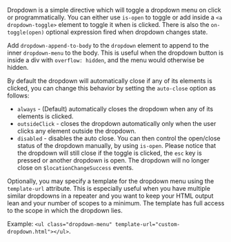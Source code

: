 
Dropdown is a simple directive which will toggle a dropdown menu on click or programmatically.
You can either use `is-open` to toggle or add inside a `<a dropdown-toggle>` element to toggle it when is clicked.
There is also the `on-toggle(open)` optional expression fired when dropdown changes state.

Add `dropdown-append-to-body` to the `dropdown` element to append to the inner `dropdown-menu` to the body.
This is useful when the dropdown button is inside a div with `overflow: hidden`, and the menu would otherwise be hidden.

By default the dropdown will automatically close if any of its elements is clicked, you can change this behavior by setting the `auto-close` option as follows:

  * `always` - (Default) automatically closes the dropdown when any of its elements is clicked.
  * `outsideClick` - closes the dropdown automatically only when the user clicks any element outside the dropdown.
  * `disabled` - disables the auto close. You can then control the open/close status of the dropdown manually, by using `is-open`. Please notice that the dropdown will still close if the toggle is clicked, the `esc` key is pressed or another dropdown is open. The dropdown will no longer close on `$locationChangeSuccess` events.

Optionally, you may specify a template for the dropdown menu using the `template-url` attribute. This is especially useful when you have multiple similar dropdowns in a repeater and you want to keep your HTML output lean and your number of scopes to a minimum. The template has full access to the scope in which the dropdown lies.

Example: `<ul class="dropdown-menu" template-url="custom-dropdown.html"></ul>`. 